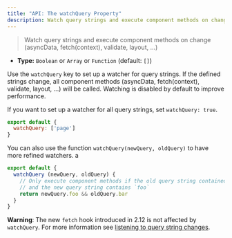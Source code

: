 ```yaml
---
title: "API: The watchQuery Property"
description: Watch query strings and execute component methods on change (asyncData, fetch, validate, layout, ...)
---
```


> Watch query strings and execute component methods on change (asyncData, fetch(context), validate, layout, ...)
- **Type:** `Boolean` or `Array` or `Function` (default: `[]`)

Use the `watchQuery` key to set up a watcher for query strings. If the defined strings change, all component methods (asyncData, fetch(context), validate, layout, ...) will be called. Watching is disabled by default to improve performance.

If you want to set up a watcher for all query strings, set `watchQuery: true`.

```js
export default {
  watchQuery: ['page']
}
```

You can also use the function `watchQuery(newQuery, oldQuery)` to have more refined watchers.
a
```js
export default {
  watchQuery (newQuery, oldQuery) {
    // Only execute component methods if the old query string contained `bar`
    // and the new query string contains `foo`
    return newQuery.foo && oldQuery.bar
  }
}
```

<div class="Alert Alert--orange">

**Warning**: The new `fetch` hook introduced in 2.12 is not affected by `watchQuery`. For more information see [listening to query string changes](/api/pages-fetch#listening-to-query-string-changes).

</div>
